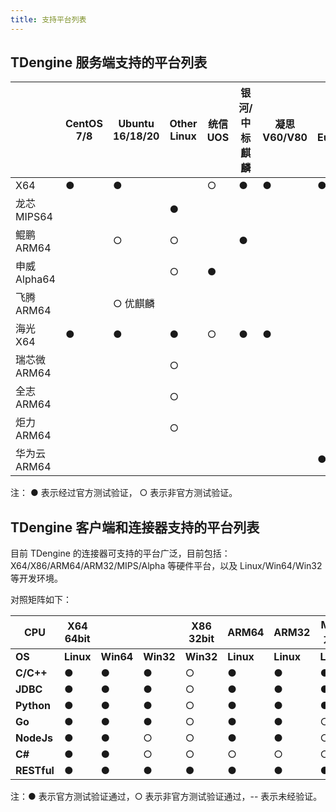 ```yaml
---
title: 支持平台列表
---
```


## TDengine 服务端支持的平台列表

|              | **CentOS 7/8** | **Ubuntu 16/18/20** | **Other Linux** | **统信 UOS** | **银河/中标麒麟** | **凝思 V60/V80** | **华为 EulerOS** |
| ------------ | -------------- | ------------------- | --------------- | ------------ | ----------------- | ---------------- | ---------------- |
| X64          | ●              | ●                   |                 | ○            | ●                 | ●                | ●                |
| 龙芯 MIPS64  |                |                     | ●               |              |                   |                  |                  |
| 鲲鹏 ARM64   |                | ○                   | ○               |              | ●                 |                  |                  |
| 申威 Alpha64 |                |                     | ○               | ●            |                   |                  |                  |
| 飞腾 ARM64   |                | ○ 优麒麟            |                 |              |                   |                  |                  |
| 海光 X64     | ●              | ●                   | ●               | ○            | ●                 | ●                |                  |
| 瑞芯微 ARM64 |                |                     | ○               |              |                   |                  |                  |
| 全志 ARM64   |                |                     | ○               |              |                   |                  |                  |
| 炬力 ARM64   |                |                     | ○               |              |                   |                  |                  |
| 华为云 ARM64 |                |                     |                 |              |                   |                  | ●                |

注： ● 表示经过官方测试验证， ○ 表示非官方测试验证。

## TDengine 客户端和连接器支持的平台列表

目前 TDengine 的连接器可支持的平台广泛，目前包括：X64/X86/ARM64/ARM32/MIPS/Alpha 等硬件平台，以及 Linux/Win64/Win32 等开发环境。

对照矩阵如下：

| **CPU**     | **X64 64bit** |           |           | **X86 32bit** | **ARM64** | **ARM32** | **MIPS 龙芯** | **Alpha 申威** | **X64 海光** |
| ----------- | ------------- | --------- | --------- | ------------- | --------- | --------- | ------------- | -------------- | ------------ |
| **OS**      | **Linux**     | **Win64** | **Win32** | **Win32**     | **Linux** | **Linux** | **Linux**     | **Linux**      | **Linux**    |
| **C/C++**   | ●             | ●         | ●         | ○             | ●         | ●         | ●             | ●              | ●            |
| **JDBC**    | ●             | ●         | ●         | ○             | ●         | ●         | ●             | ●              | ●            |
| **Python**  | ●             | ●         | ●         | ○             | ●         | ●         | ●             | --             | ●            |
| **Go**      | ●             | ●         | ●         | ○             | ●         | ●         | ○             | --             | --           |
| **NodeJs**  | ●             | ●         | ○         | ○             | ●         | ●         | ○             | --             | --           |
| **C#**      | ●             | ●         | ○         | ○             | ○         | ○         | ○             | --             | --           |
| **RESTful** | ●             | ●         | ●         | ●             | ●         | ●         | ●             | ●              | ●            |

注：● 表示官方测试验证通过，○ 表示非官方测试验证通过，-- 表示未经验证。
